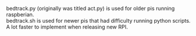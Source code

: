 bedtrack.py (originally was titled act.py) is used for older pis running raspberian.
<br>
bedtrack.sh is used for newer pis that had difficulty running python scripts. A lot faster to implement when releasing new RPI.
